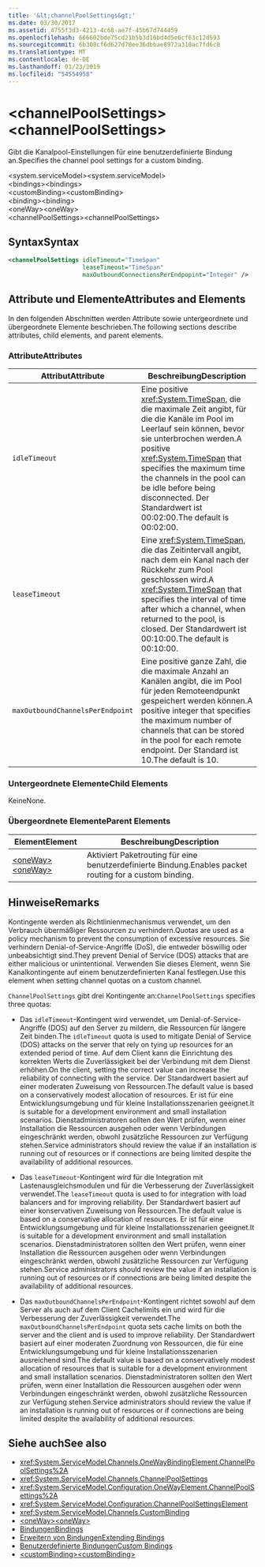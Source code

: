 ```yaml
---
title: '&lt;channelPoolSettings&gt;'
ms.date: 03/30/2017
ms.assetid: 4755f3d3-4213-4c68-ae7f-45b67d744459
ms.openlocfilehash: 666602bde75cd21b5b3d16bd4d5e6cf63c12d593
ms.sourcegitcommit: 6b308cf6d627d78ee36dbbae8972a310ac7fd6c8
ms.translationtype: MT
ms.contentlocale: de-DE
ms.lasthandoff: 01/23/2019
ms.locfileid: "54554958"
---
```

# <a name="ltchannelpoolsettingsgt"></a><span data-ttu-id="44443-102">&lt;channelPoolSettings&gt;</span><span class="sxs-lookup"><span data-stu-id="44443-102">&lt;channelPoolSettings&gt;</span></span>
<span data-ttu-id="44443-103">Gibt die Kanalpool-Einstellungen für eine benutzerdefinierte Bindung an.</span><span class="sxs-lookup"><span data-stu-id="44443-103">Specifies the channel pool settings for a custom binding.</span></span>  
  
 <span data-ttu-id="44443-104">\<system.serviceModel></span><span class="sxs-lookup"><span data-stu-id="44443-104">\<system.serviceModel></span></span>  
<span data-ttu-id="44443-105">\<bindings></span><span class="sxs-lookup"><span data-stu-id="44443-105">\<bindings></span></span>  
<span data-ttu-id="44443-106">\<customBinding></span><span class="sxs-lookup"><span data-stu-id="44443-106">\<customBinding></span></span>  
<span data-ttu-id="44443-107">\<binding></span><span class="sxs-lookup"><span data-stu-id="44443-107">\<binding></span></span>  
<span data-ttu-id="44443-108">\<oneWay></span><span class="sxs-lookup"><span data-stu-id="44443-108">\<oneWay></span></span>  
<span data-ttu-id="44443-109">\<channelPoolSettings></span><span class="sxs-lookup"><span data-stu-id="44443-109">\<channelPoolSettings></span></span>  
  
## <a name="syntax"></a><span data-ttu-id="44443-110">Syntax</span><span class="sxs-lookup"><span data-stu-id="44443-110">Syntax</span></span>  
  
```xml  
<channelPoolSettings idleTimeout="TimeSpan"
                     leaseTimeout="TimeSpan"
                     maxOutboundConnectionsPerEndpopint="Integer" />
```  
  
## <a name="attributes-and-elements"></a><span data-ttu-id="44443-111">Attribute und Elemente</span><span class="sxs-lookup"><span data-stu-id="44443-111">Attributes and Elements</span></span>  
 <span data-ttu-id="44443-112">In den folgenden Abschnitten werden Attribute sowie untergeordnete und übergeordnete Elemente beschrieben.</span><span class="sxs-lookup"><span data-stu-id="44443-112">The following sections describe attributes, child elements, and parent elements.</span></span>  
  
### <a name="attributes"></a><span data-ttu-id="44443-113">Attribute</span><span class="sxs-lookup"><span data-stu-id="44443-113">Attributes</span></span>  
  
|<span data-ttu-id="44443-114">Attribut</span><span class="sxs-lookup"><span data-stu-id="44443-114">Attribute</span></span>|<span data-ttu-id="44443-115">Beschreibung</span><span class="sxs-lookup"><span data-stu-id="44443-115">Description</span></span>|  
|---------------|-----------------|  
|`idleTimeout`|<span data-ttu-id="44443-116">Eine positive <xref:System.TimeSpan>, die die maximale Zeit angibt, für die die Kanäle im Pool im Leerlauf sein können, bevor sie unterbrochen werden.</span><span class="sxs-lookup"><span data-stu-id="44443-116">A positive <xref:System.TimeSpan> that specifies the maximum time the channels in the pool can be idle before being disconnected.</span></span> <span data-ttu-id="44443-117">Der Standardwert ist 00:02:00.</span><span class="sxs-lookup"><span data-stu-id="44443-117">The default is 00:02:00.</span></span>|  
|`leaseTimeout`|<span data-ttu-id="44443-118">Eine <xref:System.TimeSpan>, die das Zeitintervall angibt, nach dem ein Kanal nach der Rückkehr zum Pool geschlossen wird.</span><span class="sxs-lookup"><span data-stu-id="44443-118">A <xref:System.TimeSpan> that specifies the interval of time after which a channel, when returned to the pool, is closed.</span></span> <span data-ttu-id="44443-119">Der Standardwert ist 00:10:00.</span><span class="sxs-lookup"><span data-stu-id="44443-119">The default is 00:10:00.</span></span>|  
|`maxOutboundChannelsPerEndpoint`|<span data-ttu-id="44443-120">Eine positive ganze Zahl, die die maximale Anzahl an Kanälen angibt, die im Pool für jeden Remoteendpunkt gespeichert werden können.</span><span class="sxs-lookup"><span data-stu-id="44443-120">A positive integer that specifies the maximum number of channels that can be stored in the pool for each remote endpoint.</span></span> <span data-ttu-id="44443-121">Der Standard ist 10.</span><span class="sxs-lookup"><span data-stu-id="44443-121">The default is 10.</span></span>|  
  
### <a name="child-elements"></a><span data-ttu-id="44443-122">Untergeordnete Elemente</span><span class="sxs-lookup"><span data-stu-id="44443-122">Child Elements</span></span>  
 <span data-ttu-id="44443-123">Keine</span><span class="sxs-lookup"><span data-stu-id="44443-123">None.</span></span>  
  
### <a name="parent-elements"></a><span data-ttu-id="44443-124">Übergeordnete Elemente</span><span class="sxs-lookup"><span data-stu-id="44443-124">Parent Elements</span></span>  
  
|<span data-ttu-id="44443-125">Element</span><span class="sxs-lookup"><span data-stu-id="44443-125">Element</span></span>|<span data-ttu-id="44443-126">Beschreibung</span><span class="sxs-lookup"><span data-stu-id="44443-126">Description</span></span>|  
|-------------|-----------------|  
|[<span data-ttu-id="44443-127">\<oneWay></span><span class="sxs-lookup"><span data-stu-id="44443-127">\<oneWay></span></span>](../../../../../docs/framework/configure-apps/file-schema/wcf/oneway.md)|<span data-ttu-id="44443-128">Aktiviert Paketrouting für eine benutzerdefinierte Bindung.</span><span class="sxs-lookup"><span data-stu-id="44443-128">Enables packet routing for a custom binding.</span></span>|  
  
## <a name="remarks"></a><span data-ttu-id="44443-129">Hinweise</span><span class="sxs-lookup"><span data-stu-id="44443-129">Remarks</span></span>  
 <span data-ttu-id="44443-130">Kontingente werden als Richtlinienmechanismus verwendet, um den Verbrauch übermäßiger Ressourcen zu verhindern.</span><span class="sxs-lookup"><span data-stu-id="44443-130">Quotas are used as a policy mechanism to prevent the consumption of excessive resources.</span></span> <span data-ttu-id="44443-131">Sie verhindern Denial-of-Service-Angriffe (DoS), die entweder böswillig oder unbeabsichtigt sind.</span><span class="sxs-lookup"><span data-stu-id="44443-131">They prevent Denial of Service (DOS) attacks that are either malicious or unintentional.</span></span> <span data-ttu-id="44443-132">Verwenden Sie dieses Element, wenn Sie Kanalkontingente auf einem benutzerdefinierten Kanal festlegen.</span><span class="sxs-lookup"><span data-stu-id="44443-132">Use this element when setting channel quotas on a custom channel.</span></span>  
  
 <span data-ttu-id="44443-133">`ChannelPoolSettings` gibt drei Kontingente an:</span><span class="sxs-lookup"><span data-stu-id="44443-133">`ChannelPoolSettings` specifies three quotas:</span></span>  
  
-   <span data-ttu-id="44443-134">Das `idleTimeout`-Kontingent wird verwendet, um Denial-of-Service-Angriffe (DOS) auf den Server zu mildern, die Ressourcen für längere Zeit binden.</span><span class="sxs-lookup"><span data-stu-id="44443-134">The `idleTimeout` quota is used to mitigate Denial of Service (DOS) attacks on the server that rely on tying up resources for an extended period of time.</span></span> <span data-ttu-id="44443-135">Auf dem Client kann die Einrichtung des korrekten Werts die Zuverlässigkeit bei der Verbindung mit dem Dienst erhöhen.</span><span class="sxs-lookup"><span data-stu-id="44443-135">On the client, setting the correct value can increase the reliability of connecting with the service.</span></span> <span data-ttu-id="44443-136">Der Standardwert basiert auf einer moderaten Zuweisung von Ressourcen.</span><span class="sxs-lookup"><span data-stu-id="44443-136">The default value is based on a conservatively modest allocation of resources.</span></span> <span data-ttu-id="44443-137">Er ist für eine Entwicklungsumgebung und für kleine Installationsszenarien geeignet.</span><span class="sxs-lookup"><span data-stu-id="44443-137">It is suitable for a development environment and small installation scenarios.</span></span> <span data-ttu-id="44443-138">Dienstadministratoren sollten den Wert prüfen, wenn einer Installation die Ressourcen ausgehen oder wenn Verbindungen eingeschränkt werden, obwohl zusätzliche Ressourcen zur Verfügung stehen.</span><span class="sxs-lookup"><span data-stu-id="44443-138">Service administrators should review the value if an installation is running out of resources or if connections are being limited despite the availability of additional resources.</span></span>  
  
-   <span data-ttu-id="44443-139">Das `leaseTimeout`-Kontingent wird für die Integration mit Lastenausgleichsmodulen und für die Verbesserung der Zuverlässigkeit verwendet.</span><span class="sxs-lookup"><span data-stu-id="44443-139">The `leaseTimeout` quota is used to for integration with load balancers and for improving reliability.</span></span> <span data-ttu-id="44443-140">Der Standardwert basiert auf einer konservativen Zuweisung von Ressourcen.</span><span class="sxs-lookup"><span data-stu-id="44443-140">The default value is based on a conservative allocation of resources.</span></span> <span data-ttu-id="44443-141">Er ist für eine Entwicklungsumgebung und für kleine Installationsszenarien geeignet.</span><span class="sxs-lookup"><span data-stu-id="44443-141">It is suitable for a development environment and small installation scenarios.</span></span> <span data-ttu-id="44443-142">Dienstadministratoren sollten den Wert prüfen, wenn einer Installation die Ressourcen ausgehen oder wenn Verbindungen eingeschränkt werden, obwohl zusätzliche Ressourcen zur Verfügung stehen.</span><span class="sxs-lookup"><span data-stu-id="44443-142">Service administrators should review the value if an installation is running out of resources or if connections are being limited despite the availability of additional resources.</span></span>  
  
-   <span data-ttu-id="44443-143">Das `maxOutboundChannelsPerEndpoint`-Kontingent richtet sowohl auf dem Server als auch auf dem Client Cachelimits ein und wird für die Verbesserung der Zuverlässigkeit verwendet.</span><span class="sxs-lookup"><span data-stu-id="44443-143">The `maxOutboundChannelsPerEndpoint` quota sets cache limits on both the server and the client and is used to improve reliability.</span></span> <span data-ttu-id="44443-144">Der Standardwert basiert auf einer moderaten Zuordnung von Ressourcen, die für eine Entwicklungsumgebung und für kleine Installationsszenarien ausreichend sind.</span><span class="sxs-lookup"><span data-stu-id="44443-144">The default value is based on a conservatively modest allocation of resources that is suitable for a development environment and small installation scenarios.</span></span> <span data-ttu-id="44443-145">Dienstadministratoren sollten den Wert prüfen, wenn einer Installation die Ressourcen ausgehen oder wenn Verbindungen eingeschränkt werden, obwohl zusätzliche Ressourcen zur Verfügung stehen.</span><span class="sxs-lookup"><span data-stu-id="44443-145">Service administrators should review the value if an installation is running out of resources or if connections are being limited despite the availability of additional resources.</span></span>  
  
## <a name="see-also"></a><span data-ttu-id="44443-146">Siehe auch</span><span class="sxs-lookup"><span data-stu-id="44443-146">See also</span></span>
- <xref:System.ServiceModel.Channels.OneWayBindingElement.ChannelPoolSettings%2A>
- <xref:System.ServiceModel.Channels.ChannelPoolSettings>
- <xref:System.ServiceModel.Configuration.OneWayElement.ChannelPoolSettings%2A>
- <xref:System.ServiceModel.Configuration.ChannelPoolSettingsElement>
- <xref:System.ServiceModel.Channels.CustomBinding>
- [<span data-ttu-id="44443-147">\<oneWay></span><span class="sxs-lookup"><span data-stu-id="44443-147">\<oneWay></span></span>](../../../../../docs/framework/configure-apps/file-schema/wcf/oneway.md)
- [<span data-ttu-id="44443-148">Bindungen</span><span class="sxs-lookup"><span data-stu-id="44443-148">Bindings</span></span>](../../../../../docs/framework/wcf/bindings.md)
- [<span data-ttu-id="44443-149">Erweitern von Bindungen</span><span class="sxs-lookup"><span data-stu-id="44443-149">Extending Bindings</span></span>](../../../../../docs/framework/wcf/extending/extending-bindings.md)
- [<span data-ttu-id="44443-150">Benutzerdefinierte Bindungen</span><span class="sxs-lookup"><span data-stu-id="44443-150">Custom Bindings</span></span>](../../../../../docs/framework/wcf/extending/custom-bindings.md)
- [<span data-ttu-id="44443-151">\<customBinding></span><span class="sxs-lookup"><span data-stu-id="44443-151">\<customBinding></span></span>](../../../../../docs/framework/configure-apps/file-schema/wcf/custombinding.md)
